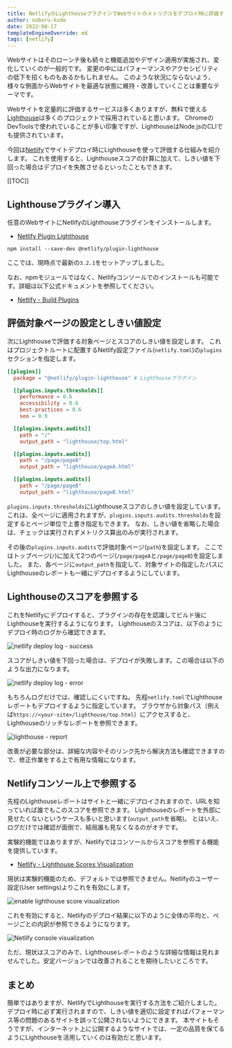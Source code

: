 ```yaml
---
title: NetlifyのLighthouseプラグインでWebサイトのメトリクスをデプロイ時に評価する
author: noboru-kudo
date: 2022-08-17
templateEngineOverride: md
tags: [netlify]
---
```


Webサイトはそのローンチ後も続々と機能追加やデザイン適用が実施され、変化していくのが一般的です。
変更の中にはパフォーマンスやアクセシビリティの低下を招くものもあるかもしれません。
このような状況にならないよう、様々な側面からWebサイトを最適な状態に維持・改善していくことは重要なテーマです。

Webサイトを定量的に評価するサービスは多くありますが、無料で使える[Lighthouse](https://github.com/GoogleChrome/lighthouse)は多くのプロジェクトで採用されていると思います。
ChromeのDevToolsで使われていることが多い印象ですが、LighthouseはNode.jsのCLIでも提供されています。

今回は[Netlify](https://www.netlify.com/)でサイトデプロイ時にLighthouseを使って評価する仕組みを紹介します。
これを使用すると、Lighthouseスコアの計算に加えて、しきい値を下回った場合はデプロイを失敗させるといったこともできます。

[[TOC]]

## Lighthouseプラグイン導入

任意のWebサイトにNetlifyのLighthouseプラグインをインストールします。

- [Netlify Plugin Lighthouse](https://github.com/netlify/netlify-plugin-lighthouse#readme)

```shell
npm install --save-dev @netlify/plugin-lighthouse
```

ここでは、現時点で最新の`3.2.1`をセットアップしました。

なお、npmモジュールではなく、Netlifyコンソールでのインストールも可能です。詳細は以下公式ドキュメントを参照してください。

- [Netlify - Build Plugins](https://docs.netlify.com/integrations/build-plugins/#install-a-plugin)

## 評価対象ページの設定としきい値設定

次にLighthouseで評価する対象ページとスコアのしきい値を設定します。
これはプロジェクトルートに配置するNetlify設定ファイル(`netlify.toml`)の`plugins`セクションを指定します。

```toml
[[plugins]]
  package = "@netlify/plugin-lighthouse" # Lighthouseプラグイン 

  [[plugins.inputs.thresholds]]
    performance = 0.6
    accessibility = 0.6
    best-practices = 0.6
    seo = 0.9

  [[plugins.inputs.audits]]
    path = "/"
    output_path = "lighthouse/top.html"

  [[plugins.inputs.audits]]
    path = "/page/pageA"
    output_path = "lighthouse/pageA.html"

  [[plugins.inputs.audits]]
    path = "/page/pageB"
    output_path = "lighthouse/pageB.html"
```

`plugins.inputs.thresholds`にLighthouseスコアのしきい値を設定しています。
これは、全ページに適用されますが、`plugins.inputs.audits.thresholds`を設定するとページ単位で上書き指定もできます。
なお、しきい値を省略した場合は、チェックは実行されずメトリクス算出のみが実行されます。

その後の`plugins.inputs.audits`で評価対象ページ(`path`)を設定します。
ここではトップページ(`/`)に加えて2つのページ(`/page/pageA`と`/page/pageB`)を設定しました。
また、各ページに`output_path`を指定して、対象サイトの指定したパスにLighthouseのレポートも一緒にデプロイするようにしています。


## Lighthouseのスコアを参照する

これをNetlifyにデプロイすると、プラグインの存在を認識してビルド後にLighthouseを実行するようになります。
Lighthouseのスコアは、以下のようにデプロイ時のログから確認できます。

![netlify deploy log - success](https://i.gyazo.com/aa82215db8a3ddecaedeb1b777bf99ad.png)

スコアがしきい値を下回った場合は、デプロイが失敗します。この場合は以下のような出力になります。

![netlify deploy log - error](https://i.gyazo.com/1bfc600e142e67be10e12cb121c8f386.png)

もちろんログだけでは、確認しにくいですね。
先程`netlify.toml`でLighthouseレポートもデプロイするように指定しています。
ブラウザから対象パス（例えば`https://<your-site>/lighthouse/top.html`）にアクセスすると、Lighthouseのリッチなレポートを参照できます。

![lighthouse - report](https://i.gyazo.com/e17cf4db98bfe5b349d4759d4fd44d95.png)

改善が必要な部分は、詳細な内容やそのリンク先から解決方法も確認できますので、修正作業をする上で有用な情報になります。

## Netlifyコンソール上で参照する

先程のLighthouseレポートはサイトと一緒にデプロイされますので、URLを知っていれば誰でもこのスコアを参照できます。
Lighthouseのレポートを外部に見せたくないというケースも多いと思います(`output_path`を省略)。
とはいえ、ログだけでは確認が面倒で、結局誰も見なくなるのがオチです。

実験的機能ではありますが、Netlifyではコンソールからスコアを参照する機能を提供しています。

- [Netlify - Lighthouse Scores Visualization](https://docs.netlify.com/netlify-labs/experimental-features/lighthouse-visualization/)

現状は実験的機能のため、デフォルトでは参照できません。Netlifyのユーザー設定(User settings)よりこれを有効にします。

![enable lighthouse score visualization](https://i.gyazo.com/2586f931d9351688364359bbf21cde43.png)

これを有効にすると、Netlifyのデプロイ結果に以下のように全体の平均と、ページごとの内訳が参照できるようになります。

![Netlify console visualization](https://i.gyazo.com/2bb2d9c67e0d19ab9844cd47d483bc4e.png)

ただ、現状はスコアのみで、Lighthouseレポートのような詳細な情報は見れませんでした。安定バージョンでは改善されることを期待したいところです。

## まとめ

簡単ではありますが、NetlifyでLighthouseを実行する方法をご紹介しました。
デプロイ時に必ず実行されますので、しきい値を適切に設定すればパフォーマンス等の問題のあるサイトを誤って公開されないようにできます。
本サイトもそうですが、インターネット上に公開するようなサイトでは、一定の品質を保てるようにLighthouseを活用していくのは有効だと思います。
